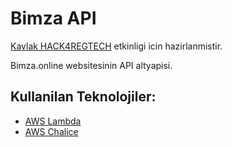 # Bimza API
[Kavlak HACK4REGTECH](https://academy.kavlak.av.tr/hack4regtech/) etkinligi icin hazirlanmistir.

Bimza.online websitesinin API altyapisi.

## Kullanilan Teknolojiler:
- [AWS Lambda](https://aws.amazon.com/lambda/)
- [AWS Chalice](https://github.com/aws/chalice#:~:text=Chalice%20is%20a%20framework%20for,It%20provides%3A&text=A%20decorator%20based%20API%20for,SQS%2C%20and%20other%20AWS%20services.)
